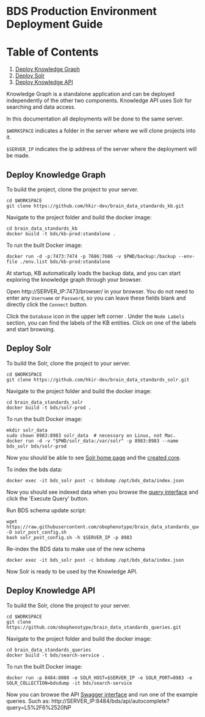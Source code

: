 # BDS Production Environment Deployment Guide

# Table of Contents
1. [Deploy Knowledge Graph](#deploy-knowledge-graph)
2. [Deploy Solr](#deploy-solr)
3. [Deploy Knowledge API](#deploy-knowledge-api)

Knowledge Graph is a standalone application and can be deployed independently of the other two components. Knowledge API uses Solr for searching and data access.

In this documentation all deployments will be done to the same server.

`$WORKSPACE` indicates a folder in the server where we will clone projects into it.

`$SERVER_IP` indicates the ip address of the server where the deployment will be made.

## Deploy Knowledge Graph

To build the project, clone the project to your server.
```
cd $WORKSPACE
git clone https://github.com/hkir-dev/brain_data_standards_kb.git
```

Navigate to the project folder and build the docker image:
```
cd brain_data_standards_kb
docker build -t bds/kb-prod:standalone .
```

To run the built Docker image:
```
docker run -d -p:7473:7474 -p 7686:7686 -v $PWD/backup:/backup --env-file ./env.list bds/kb-prod:standalone
```

At startup, KB automatically loads the backup data, and you can start exploring the knowledge graph through your browser.

Open http://SERVER_IP:7473/browser/ in your browser. You do not need to enter any `Username` or `Password`, so you can leave these fields blank and directly click the `Connect` button. 

Click the `Database` icon in the upper left corner . Under the `Node Labels` section, you can find the labels of the KB entities. Click on one of the labels and start browsing.

## Deploy Solr

To build the Solr, clone the project to your server.
```
cd $WORKSPACE
git clone https://github.com/hkir-dev/brain_data_standards_solr.git
```

Navigate to the project folder and build the docker image:
```
cd brain_data_standards_solr
docker build -t bds/solr-prod .
```

To run the built Docker image:
```
mkdir solr_data
sudo chown 8983:8983 solr_data  # necessary on Linux, not Mac.
docker run -d -v "$PWD/solr_data:/var/solr" -p 8983:8983 --name bds_solr bds/solr-prod
```
Now you should be able to see [Solr home page](http://SERVER_IP:8983/solr) and the [created core](http://SERVER_IP:8983/solr/#/~cores/bdsdump).

To index the bds data:
```
docker exec -it bds_solr post -c bdsdump /opt/bds_data/index.json
```

Now you should see indexed data when you browse the [query interface](http://SERVER_IP:8983/solr/#/bdsdump/query) and click the 'Execute Query' button.

Run BDS schema update script:
```
wget https://raw.githubusercontent.com/obophenotype/brain_data_standards_queries/main/src/bds_api/scripts/solr_post_config.sh -O solr_post_config.sh
bash solr_post_config.sh -h $SERVER_IP -p 8983
```

Re-index the BDS data to make use of the new schema
```
docker exec -it bds_solr post -c bdsdump /opt/bds_data/index.json
```

Now Solr is ready to be used by the Knowledge API.

## Deploy Knowledge API

To build the Solr, clone the project to your server.
```
cd $WORKSPACE
git clone https://github.com/obophenotype/brain_data_standards_queries.git
```

Navigate to the project folder and build the docker image:
```
cd brain_data_standards_queries
docker build -t bds/search-service .
```

To run the built Docker image:
```
docker run -p 8484:8080 -e SOLR_HOST=$SERVER_IP -e SOLR_PORT=8983 -e SOLR_COLLECTION=bdsdump -it bds/search-service 
```

Now you can browse the API [Swagger interface](http://SERVER_IP:8484/bds/) and run one of the example queries. Such as: http://SERVER_IP:8484/bds/api/autocomplete?query=L5%2F6%2520NP